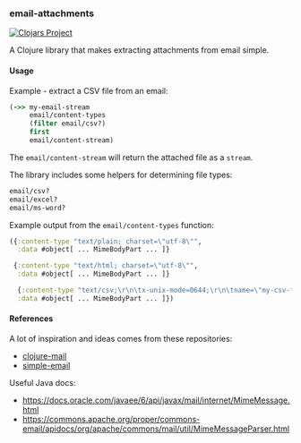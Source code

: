 ### email-attachments

[![Clojars Project](https://img.shields.io/clojars/v/email-attachments.svg)](https://clojars.org/email-attachments)

A Clojure library that makes extracting attachments from email simple.

#### Usage

Example - extract a CSV file from an email:

``` clojure
(->> my-email-stream
     email/content-types
     (filter email/csv?)
     first
     email/content-stream)
```

The `email/content-stream` will return the attached file as a `stream`.

The library includes some helpers for determining file types:

``` clojure
email/csv?
email/excel?
email/ms-word?
```

Example output from the `email/content-types` function:

``` clojure
({:content-type "text/plain; charset=\"utf-8\"",
  :data #object[ ... MimeBodyPart ... ]}

 {:content-type "text/html; charset=\"utf-8\"",
  :data #object[ ... MimeBodyPart ... ]}

  {:content-type "text/csv;\r\n\tx-unix-mode=0644;\r\n\tname=\"my-csv-file.csv\"",
  :data #object[ ... MimeBodyPart ... ]})
```

#### References
A lot of inspiration and ideas comes from these repositories:

* [clojure-mail](https://github.com/owainlewis/clojure-mail)
* [simple-email](https://github.com/kisom/simple-email)

Useful Java docs:
* https://docs.oracle.com/javaee/6/api/javax/mail/internet/MimeMessage.html
* https://commons.apache.org/proper/commons-email/apidocs/org/apache/commons/mail/util/MimeMessageParser.html
